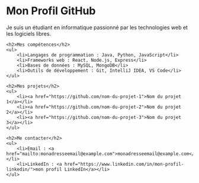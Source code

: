 <!DOCTYPE html>
<html lang="en">
<head>
    <meta charset="UTF-8">
    <title>Mon Profil GitHub</title>
</head>
<body>
    <h1>Mon Profil GitHub</h1>
    <p>Je suis un étudiant en informatique passionné par les technologies web et les logiciels libres.</p>
    
    <h2>Mes compétences</h2>
    <ul>
        <li>Langages de programmation : Java, Python, JavaScript</li>
        <li>Frameworks web : React, Node.js, Express</li>
        <li>Bases de données : MySQL, MongoDB</li>
        <li>Outils de développement : Git, IntelliJ IDEA, VS Code</li>
    </ul>
    
    <h2>Mes projets</h2>
    <ul>
        <li><a href="https://github.com/nom-du-projet-1">Nom du projet 1</a></li>
        <li><a href="https://github.com/nom-du-projet-2">Nom du projet 2</a></li>
        <li><a href="https://github.com/nom-du-projet-3">Nom du projet 3</a></li>
    </ul>
    
    <h2>Me contacter</h2>
    <ul>
        <li>Email : <a href="mailto:monadresseemail@example.com">monadresseemail@example.com</a></li>
        <li>LinkedIn : <a href="https://www.linkedin.com/in/mon-profil-linkedin/">mon profil LinkedIn</a></li>
    </ul>
</body>
</html>
